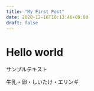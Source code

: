 ```yaml
---
title: "My First Post"
date: 2020-12-16T10:13:46+09:00
draft: false
---
```


# Hello world

サンプルテキスト

牛乳・卵・しいたけ・エリンギ